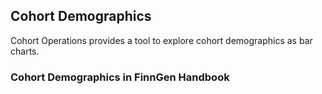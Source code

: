 ## Cohort Demographics

Cohort Operations provides a tool to explore cohort demographics as bar charts.

### Cohort Demographics in FinnGen Handbook


